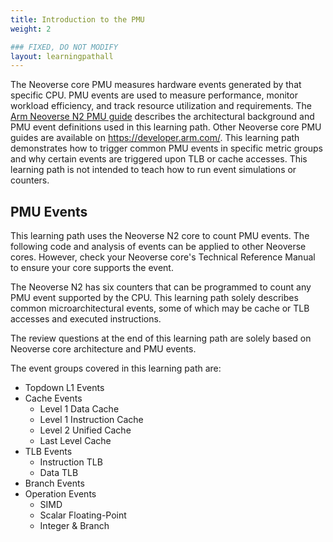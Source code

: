 ```yaml
---
title: Introduction to the PMU
weight: 2

### FIXED, DO NOT MODIFY
layout: learningpathall
---
```


The Neoverse core PMU measures hardware events generated by that specific CPU. PMU events are used to measure performance, monitor workload efficiency, and track resource utilization and requirements. The [Arm Neoverse N2 PMU guide](https://developer.arm.com/documentation/PJDOC-466751330-590448/2-0/?lang=en) describes the architectural background and PMU event definitions used in this learning path. Other Neoverse core PMU guides are available on https://developer.arm.com/. This learning path demonstrates how to trigger common PMU events in specific metric groups and why certain events are triggered upon TLB or cache accesses. This learning path is not intended to teach how to run event simulations or counters. 

## PMU Events 
This learning path uses the Neoverse N2 core to count PMU events. The following code and analysis of events can be applied to other Neoverse cores. However, check your Neoverse core's Technical Reference Manual to ensure your core supports the event. 

The Neoverse N2 has six counters that can be programmed to count any PMU event supported by the CPU. This learning path solely describes common microarchitectural events, some of which may be cache or TLB accesses and executed instructions.

The review questions at the end of this learning path are solely based on Neoverse core architecture and PMU events.

The event groups covered in this learning path are:
- Topdown L1 Events
- Cache Events
    - Level 1 Data Cache
    - Level 1 Instruction Cache
    - Level 2 Unified Cache
    - Last Level Cache
- TLB Events
    - Instruction TLB
    - Data TLB
- Branch Events
- Operation Events
    - SIMD
    - Scalar Floating-Point
    - Integer & Branch



